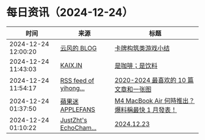 ﻿# 每日资讯（2024-12-24）

|时间|来源|标题|
|---|---|---|
|2024-12-24 12:00:20|[云风的 BLOG](http://blog.codingnow.com/atom.xml)|[卡牌构筑类游戏小结](https://blog.codingnow.com/2024/12/deck_building_game.html)|
|2024-12-24 11:43:03|[KAIX.IN](https://kaix.in/feed/)|[是咖啡；是饮料](https://kaix.in/2024/1224-coffee/)|
|2024-12-24 11:54:17|[RSS feed of yihong...](https://raw.githubusercontent.com/yihong0618/gitblog/master/feed.xml)|[2020-2024 最喜欢的 10 篇文章和一张图](https://github.com/yihong0618/gitblog/issues/302)|
|2024-12-24 01:37:50|[蘋果迷 APPLEFANS](https://applefans.today/feed/)|[M4 MacBook Air 何時推出？爆料稱最快 1 月發表！](https://applefans.today/2024-12-m4-macbook-air-release-date-rumors/)|
|2024-12-24 01:10:22|[JustZht's EchoCham...](https://www.justzht.com/rss/)|[2024.12.23](https://www.justzht.com/2024-12-23/)|
